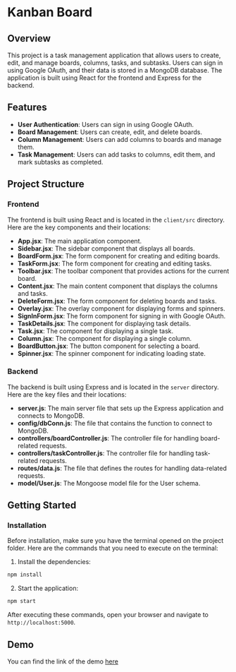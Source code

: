 # Kanban Board

## Overview

This project is a task management application that allows users to create, edit, and manage boards, columns, tasks, and subtasks. Users can sign in using Google OAuth, and their data is stored in a MongoDB database. The application is built using React for the frontend and Express for the backend.

## Features

- **User Authentication**: Users can sign in using Google OAuth.
- **Board Management**: Users can create, edit, and delete boards.
- **Column Management**: Users can add columns to boards and manage them.
- **Task Management**: Users can add tasks to columns, edit them, and mark subtasks as completed.

## Project Structure

### Frontend

The frontend is built using React and is located in the `client/src` directory. Here are the key components and their locations:

- **App.jsx**: The main application component.
- **Sidebar.jsx**: The sidebar component that displays all boards.
- **BoardForm.jsx**: The form component for creating and editing boards.
- **TaskForm.jsx**: The form component for creating and editing tasks.
- **Toolbar.jsx**: The toolbar component that provides actions for the current board.
- **Content.jsx**: The main content component that displays the columns and tasks.
- **DeleteForm.jsx**: The form component for deleting boards and tasks.
- **Overlay.jsx**: The overlay component for displaying forms and spinners.
- **SignInForm.jsx**: The form component for signing in with Google OAuth.
- **TaskDetails.jsx**: The component for displaying task details.
- **Task.jsx**: The component for displaying a single task.
- **Column.jsx**: The component for displaying a single column.
- **BoardButton.jsx**: The button component for selecting a board.
- **Spinner.jsx**: The spinner component for indicating loading state.

### Backend

The backend is built using Express and is located in the `server` directory. Here are the key files and their locations:

- **server.js**: The main server file that sets up the Express application and connects to MongoDB.
- **config/dbConn.js**: The file that contains the function to connect to MongoDB.
- **controllers/boardController.js**: The controller file for handling board-related requests.
- **controllers/taskController.js**: The controller file for handling task-related requests.
- **routes/data.js**: The file that defines the routes for handling data-related requests.
- **model/User.js**: The Mongoose model file for the User schema.

## Getting Started

### Installation

Before installation, make sure you have the terminal opened on the project folder. Here are the commands that you need to execute on the terminal:

1. Install the dependencies:

```bash
npm install
```

2. Start the application:

```bash
npm start
```

After executing these commands, open your browser and navigate to `http://localhost:5000`.

## Demo

You can find the link of the demo [here](https://www.loom.com/share/064525aff05e496b99d4886d393c47cf?sid=4080f40e-9146-4937-a985-4ff5d1c00b71)
